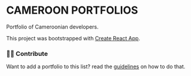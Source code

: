 # CAMEROON PORTFOLIOS

Portfolio of Cameroonian developers.

This project was bootstrapped with [Create React App](https://github.com/facebook/create-react-app).

### 🤝🏽 Contribute

Want to add a portfolio to this list? read the [guidelines](https://github.com/ln-dev7/cameroon-porfolios/blob/master/CONTRIBUTING.md) on how to do that.

